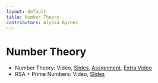 ```yaml
---
layout: default
title: Number Theory
contributors: Alyssa Byrnes
---
```


# Number Theory

* Number Theory: Video, [Slides](/comp283/lessons/NumberTheory.html), [Assignment](https://www.gradescope.com/), [Extra Video](https://youtu.be/Xpk67YzOn5w)
* RSA + Prime Numbers: Video, [Slides](/comp283/static/slides/RSA-primes.pdf)
